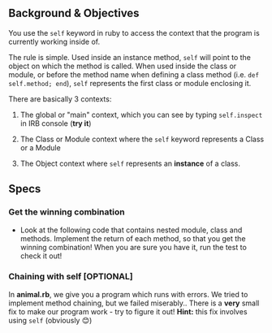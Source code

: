 ## Background & Objectives

You use the `self` keyword in ruby to access the context that the program is currently working inside of.

The rule is simple. Used inside an instance method, `self` will point to the object on which the method is called. When used inside the class or module, or before the method name when defining a class method (i.e. `def self.method; end`), `self` represents the first class or module enclosing it.

There are basically 3 contexts:

1. The global or "main" context, which you can see by typing `self.inspect` in IRB console (**try it**)

2. The Class or Module context where the `self` keyword represents a Class or a Module

3. The Object context where `self` represents an **instance** of a class.



## Specs

### Get the winning combination

* Look at the following code that contains nested module, class and methods. Implement the return of each method, so that you get the winning combination! When you are sure you have it, run the test to check it out!

### Chaining with self [OPTIONAL]

In **animal.rb**, we give you a program which runs with errors. We tried to implement method chaining, but we failed miserably.. There is a **very** small fix to make our program work - try to figure it out! **Hint:** this fix involves using `self` (obviously 😊)
